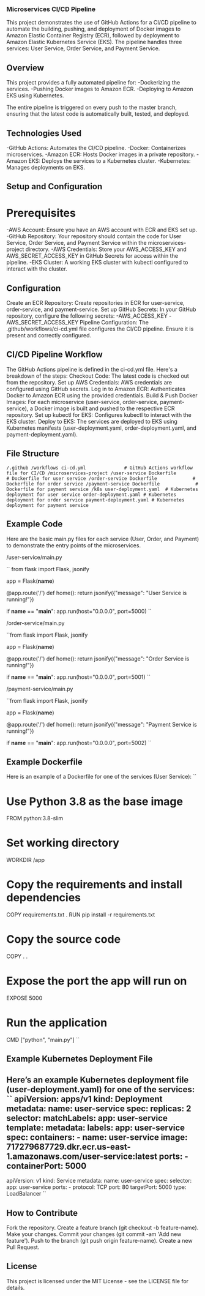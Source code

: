 ### Microservices CI/CD Pipeline
This project demonstrates the use of GitHub Actions for a CI/CD pipeline to automate the building, pushing, and deployment of Docker images to Amazon Elastic Container Registry (ECR), followed by deployment to Amazon Elastic Kubernetes Service (EKS). The pipeline handles three services: User Service, Order Service, and Payment Service.

## Overview
This project provides a fully automated pipeline for:
-Dockerizing the services.
-Pushing Docker images to Amazon ECR.
-Deploying to Amazon EKS using Kubernetes.

The entire pipeline is triggered on every push to the master branch, ensuring that the latest code is automatically built, tested, and deployed.

## Technologies Used
-GitHub Actions: Automates the CI/CD pipeline.
-Docker: Containerizes microservices.
-Amazon ECR: Hosts Docker images in a private repository.
-Amazon EKS: Deploys the services to a Kubernetes cluster.
-Kubernetes: Manages deployments on EKS.

## Setup and Configuration
# Prerequisites
-AWS Account: Ensure you have an AWS account with ECR and EKS set up.
-GitHub Repository: Your repository should contain the code for User Service, Order Service, and Payment Service within the microservices-project directory.
-AWS Credentials: Store your AWS_ACCESS_KEY and AWS_SECRET_ACCESS_KEY in GitHub Secrets for access within the pipeline.
-EKS Cluster: A working EKS cluster with kubectl configured to interact with the cluster.

## Configuration
Create an ECR Repository: Create repositories in ECR for user-service, order-service, and payment-service.
Set up GitHub Secrets: In your GitHub repository, configure the following secrets:
-AWS_ACCESS_KEY
-AWS_SECRET_ACCESS_KEY
Pipeline Configuration: The .github/workflows/ci-cd.yml file configures the CI/CD pipeline. Ensure it is present and correctly configured.

## CI/CD Pipeline Workflow
The GitHub Actions pipeline is defined in the ci-cd.yml file. Here's a breakdown of the steps:
Checkout Code: The latest code is checked out from the repository.
Set up AWS Credentials: AWS credentials are configured using GitHub secrets.
Log in to Amazon ECR: Authenticates Docker to Amazon ECR using the provided credentials.
Build & Push Docker Images:
For each microservice (user-service, order-service, payment-service), a Docker image is built and pushed to the respective ECR repository.
Set up kubectl for EKS: Configures kubectl to interact with the EKS cluster.
Deploy to EKS: The services are deployed to EKS using Kubernetes manifests (user-deployment.yaml, order-deployment.yaml, and payment-deployment.yaml).

## File Structure
``
/.github
    /workflows
        ci-cd.yml              # GitHub Actions workflow file for CI/CD
/microservices-project
    /user-service
        Dockerfile             # Dockerfile for user service
    /order-service
        Dockerfile             # Dockerfile for order service
    /payment-service
        Dockerfile             # Dockerfile for payment service
    /k8s
        user-deployment.yaml  # Kubernetes deployment for user service
        order-deployment.yaml # Kubernetes deployment for order service
        payment-deployment.yaml # Kubernetes deployment for payment service ``

## Example Code
Here are the basic main.py files for each service (User, Order, and Payment) to demonstrate the entry points of the microservices.

/user-service/main.py

`` from flask import Flask, jsonify

app = Flask(__name__)

@app.route('/')
def home():
    return jsonify({"message": "User Service is running!"})

if __name__ == "__main__":
    app.run(host="0.0.0.0", port=5000) ``

/order-service/main.py

``from flask import Flask, jsonify

app = Flask(__name__)

@app.route('/')
def home():
    return jsonify({"message": "Order Service is running!"})

if __name__ == "__main__":
    app.run(host="0.0.0.0", port=5001) ``

/payment-service/main.py

``from flask import Flask, jsonify

app = Flask(__name__)

@app.route('/')
def home():
    return jsonify({"message": "Payment Service is running!"})

if __name__ == "__main__":
    app.run(host="0.0.0.0", port=5002) ``

## Example Dockerfile
Here is an example of a Dockerfile for one of the services (User Service):
``
# Use Python 3.8 as the base image
FROM python:3.8-slim

# Set working directory
WORKDIR /app

# Copy the requirements and install dependencies
COPY requirements.txt .
RUN pip install -r requirements.txt

# Copy the source code
COPY . .

# Expose the port the app will run on
EXPOSE 5000

# Run the application
CMD ["python", "main.py"] ``

## Example Kubernetes Deployment File
Here’s an example Kubernetes deployment file (user-deployment.yaml) for one of the services:
``
apiVersion: apps/v1
kind: Deployment
metadata:
  name: user-service
spec:
  replicas: 2
  selector:
    matchLabels:
      app: user-service
  template:
    metadata:
      labels:
        app: user-service
    spec:
      containers:
        - name: user-service
          image: 717279687729.dkr.ecr.us-east-1.amazonaws.com/user-service:latest
          ports:
            - containerPort: 5000
---
apiVersion: v1
kind: Service
metadata:
  name: user-service
spec:
  selector:
    app: user-service
  ports:
    - protocol: TCP
      port: 80
      targetPort: 5000
  type: LoadBalancer
  ``

## How to Contribute
Fork the repository.
Create a feature branch (git checkout -b feature-name).
Make your changes.
Commit your changes (git commit -am 'Add new feature').
Push to the branch (git push origin feature-name).
Create a new Pull Request.

## License
This project is licensed under the MIT License - see the LICENSE file for details.









